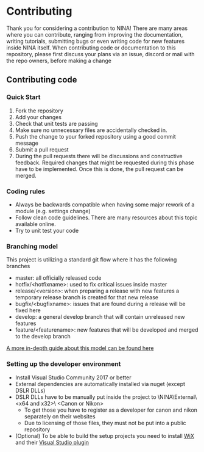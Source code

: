 # Contributing

Thank you for considering a contribution to NINA!
There are many areas where you can contribute, ranging from improving the documentation, writing tutorials, submitting bugs or even writing code for new features inside NINA itself.
When contributing code or documentation to this repository, please first discuss your plans via an issue, discord or mail with the repo owners, before making a change

## Contributing code

### Quick Start
1. Fork the repository
2. Add your changes
3. Check that unit tests are passing
4. Make sure no unnecessary files are accidentally checked in.
5. Push the change to your forked repository using a good commit message
6. Submit a pull request
7. During the pull requests there will be discussions and constructive feedback.
   Required changes that might be requested during this phase have to be implemented.
   Once this is done, the pull request can be merged.

### Coding rules

* Always be backwards compatible when having some major rework of a module (e.g. settings change)
* Follow clean code guidelines. There are many resources about this topic available online.
* Try to unit test your code

### Branching model

This project is utilizing a standard git flow where it has the following branches
* master: all officially released code
* hotfix/&lt;hotfixname&gt;: used to fix critical issues inside master
* release/&lt;version&gt;: when preparing a release with new features a temporary release branch is created for that new release
* bugfix/&lt;bugfixname&gt;: issues that are found during a release will be fixed here
* develop: a general develop branch that will contain unreleased new features
* feature/&lt;featurename&gt;: new features that will be developed and merged to the develop branch

[A more in-depth guide about this model can be found here](https://nvie.com/posts/a-successful-git-branching-model/)

### Setting up the developer environment

* Install Visual Studio Community 2017 or better
* External dependencies are automatically installed via nuget (except DSLR DLLs)
* DSLR DLLs have to be manually put inside the project to \NINA\External\ &lt;x64 and x32&gt;\ &lt;Canon or Nikon&gt;
    * To get those you have to register as a developer for canon and nikon separately on their websites
    * Due to licensing of those files, they must not be put into a public repository
* (Optional) To be able to build the setup projects you need to install [WiX](http://wixtoolset.org/) and their [Visual Studio plugin](https://marketplace.visualstudio.com/items?itemName=RobMensching.WixToolsetVisualStudio2017Extension)